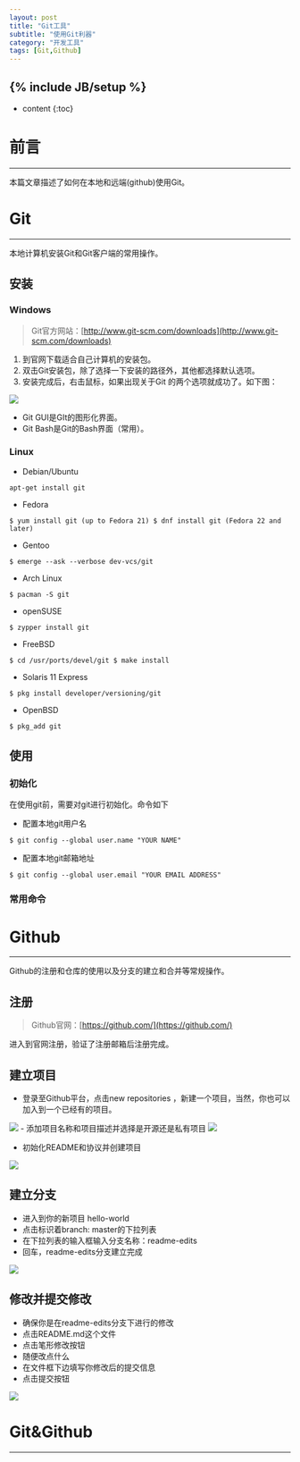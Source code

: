 ```yaml
---
layout: post
title: "Git工具"
subtitle: "使用Git利器"
category: "开发工具"
tags: [Git,Github]
---
```

{% include JB/setup %}
---
* content
{:toc}

# 前言 #
---

本篇文章描述了如何在本地和远端(github)使用Git。

# Git #
---

本地计算机安装Git和Git客户端的常用操作。

## 安装 ##

### Windows ###
> Git官方网站：[http://www.git-scm.com/downloads](http://www.git-scm.com/downloads)


1. 到官网下载适合自己计算机的安装包。
2. 双击Git安装包，除了选择一下安装的路径外，其他都选择默认选项。
3. 安装完成后，右击鼠标，如果出现关于Git 的两个选项就成功了。如下图：

<a >
    <img src="{{ site.baseurl }}/img/blog/window_git.gif">
</a>

- Git GUI是GIt的图形化界面。
- Git Bash是Git的Bash界面（常用）。

### Linux ###

- Debian/Ubuntu

`apt-get install git`

- Fedora

`
$ yum install git (up to Fedora 21)
$ dnf install git (Fedora 22 and later)
`

- Gentoo

`
$ emerge --ask --verbose dev-vcs/git
`

- Arch Linux

`
$ pacman -S git
`

- openSUSE

`
    $ zypper install git
`

- FreeBSD

`
    $ cd /usr/ports/devel/git
    $ make install
`

- Solaris 11 Express

`
    $ pkg install developer/versioning/git
`

- OpenBSD

`
    $ pkg_add git
`

## 使用 ##

### 初始化 ###

在使用git前，需要对git进行初始化。命令如下


- 配置本地git用户名

`
    $ git config --global user.name "YOUR NAME"
`

- 配置本地git邮箱地址

`
    $ git config --global user.email "YOUR EMAIL ADDRESS"
`

### 常用命令 ###


# Github #
---

Github的注册和仓库的使用以及分支的建立和合并等常规操作。

## 注册 ##

> Github官网：[https://github.com/](https://github.com/)

进入到官网注册，验证了注册邮箱后注册完成。

## 建立项目 ##

- 登录至Github平台，点击new repositories ，新建一个项目，当然，你也可以加入到一个已经有的项目。
<a >
    <img src="{{ site.baseurl }}/img/blog/repo-create.png">
</a>
- 添加项目名称和项目描述并选择是开源还是私有项目
<a >
    <img src="{{ site.baseurl }}/img/blog/create-repository-public-private.png">
</a>

- 初始化README和协议并创建项目
<a >
    <img src="{{ site.baseurl }}/img/blog/create-repository-button.png">
</a>

## 建立分支 ##

- 进入到你的新项目 hello-world
- 点击标识着branch: master的下拉列表
- 在下拉列表的输入框输入分支名称：readme-edits
- 回车，readme-edits分支建立完成
<a >
    <img src="{{ site.baseurl }}/img/blog/readme-edits.gif">
</a>

## 修改并提交修改 ##

- 确保你是在readme-edits分支下进行的修改
- 点击README.md这个文件
- 点击笔形修改按钮
- 随便改点什么
- 在文件框下边填写你修改后的提交信息
- 点击提交按钮
<a >
    <img src="{{ site.baseurl }}/img/blog/commit.png">
</a>

# Git&Github #
---



